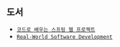 ## 도서
  - [`코드로 배우는 스프링 웹 프로젝트`]
  - [`Real-World Software Development`]


[`코드로 배우는 스프링 웹 프로젝트`]: https://github.com/jh-dev-study/book-study/tree/main/code-web-spring
[`Real-World Software Development`]: https://github.com/jh-dev-study/real-world-software-development
